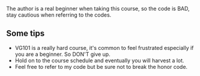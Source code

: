 The author is a real beginner when taking this course, so the code is BAD, stay cautious when referring to the codes.

##  Some tips 
- VG101 is a really hard course, it's common to feel frustrated especially if you are a beginner. So DON'T give up.
- Hold on to the course schedule and eventually you will harvest a lot. 
- Feel free to refer to my code but be sure not to break the honor code. 
